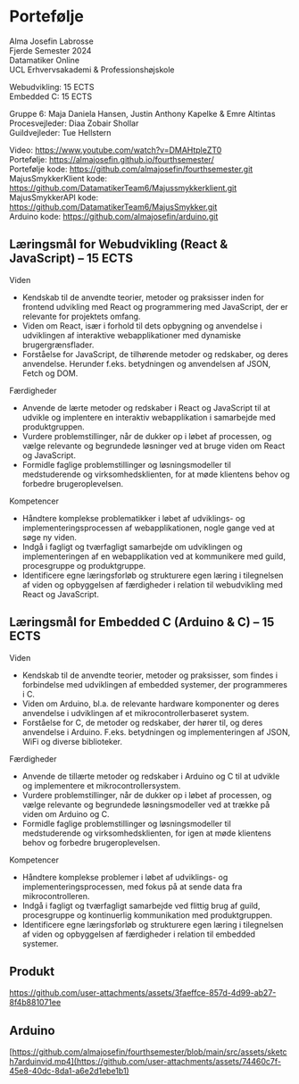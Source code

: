 # Portefølje
Alma Josefin Labrosse  
Fjerde Semester 2024  
Datamatiker Online  
UCL Erhvervsakademi & Professionshøjskole  

Webudvikling: 15 ECTS  
Embedded C: 15 ECTS  

Gruppe 6: Maja Daniela Hansen, Justin Anthony Kapelke & Emre Altintas  
Procesvejleder: Diaa Zobair Shollar  
Guildvejleder: Tue Hellstern  

Video: https://www.youtube.com/watch?v=DMAHtpleZT0  
Portefølje: https://almajosefin.github.io/fourthsemester/  
Portefølje kode: https://github.com/almajosefin/fourthsemester.git  
MajusSmykkerKlient kode: https://github.com/DatamatikerTeam6/Majussmykkerklient.git  
MajusSmykkerAPI kode: https://github.com/DatamatikerTeam6/MajusSmykker.git  
Arduino kode: https://github.com/almajosefin/arduino.git  

## Læringsmål for Webudvikling (React & JavaScript) – 15 ECTS

Viden
- Kendskab til de anvendte teorier, metoder og praksisser inden for frontend udvikling med React og programmering med JavaScript, der er relevante for projektets omfang.
- Viden om React, især i forhold til dets opbygning og anvendelse i udviklingen af interaktive webapplikationer med dynamiske brugergrænsflader.
- Forståelse for JavaScript, de tilhørende metoder og redskaber, og deres anvendelse. Herunder f.eks. betydningen og anvendelsen af JSON, Fetch og DOM.

Færdigheder
- Anvende de lærte metoder og redskaber i React og JavaScript til at udvikle og implentere en interaktiv webapplikation i samarbejde med produktgruppen.
- Vurdere problemstillinger, når de dukker op i løbet af processen, og vælge relevante og begrundede løsninger ved at bruge viden om React og JavaScript.
- Formidle faglige problemstillinger og løsningsmodeller til medstuderende og virksomhedsklienten, for at møde klientens behov og forbedre brugeroplevelsen.

Kompetencer
- Håndtere komplekse problematikker i løbet af udviklings- og implementeringsprocessen af webapplikationen, nogle gange ved at søge ny viden.
- Indgå i fagligt og tværfagligt samarbejde om udviklingen og implementeringen af en webapplikation ved at kommunikere med guild, procesgruppe og produktgruppe.
- Identificere egne læringsforløb og strukturere egen læring i tilegnelsen af viden og opbyggelsen af færdigheder i relation til webudvikling med React og JavaScript.

## Læringsmål for Embedded C (Arduino & C) – 15 ECTS

Viden
- Kendskab til de anvendte teorier, metoder og praksisser, som findes i forbindelse med udviklingen af embedded systemer, der programmeres i C.
- Viden om Arduino, bl.a. de relevante hardware komponenter og deres anvendelse i udviklingen af et mikrocontrollerbaseret system.
- Forståelse for C, de metoder og redskaber, der hører til, og deres anvendelse i Arduino. F.eks. betydningen og implementeringen af JSON, WiFi og diverse biblioteker.

Færdigheder
- Anvende de tillærte metoder og redskaber i Arduino og C til at udvikle og implementere et mikrocontrollersystem.
- Vurdere problemstillinger, når de dukker op i løbet af processen, og vælge relevante og begrundede løsningsmodeller ved at trække på viden om Arduino og C.
- Formidle faglige problemstillinger og løsningsmodeller til medstuderende og virksomhedsklienten, for igen at møde klientens behov og forbedre brugeroplevelsen.

Kompetencer
- Håndtere komplekse problemer i løbet af udviklings- og implementeringsprocessen, med fokus på at sende data fra mikrocontrolleren.
- Indgå i fagligt og tværfagligt samarbejde ved flittig brug af guild, procesgruppe og kontinuerlig kommunikation med produktgruppen.
- Identificere egne læringsforløb og strukturere egen læring i tilegnelsen af viden og opbyggelsen af færdigheder i relation til embedded systemer.

## Produkt
https://github.com/user-attachments/assets/3faeffce-857d-4d99-ab27-8f4b881071ee

## Arduino
[https://github.com/almajosefin/fourthsemester/blob/main/src/assets/sketch7arduinvid.mp4](https://github.com/user-attachments/assets/74460c7f-45e8-40dc-8da1-a6e2d1ebe1b1)
